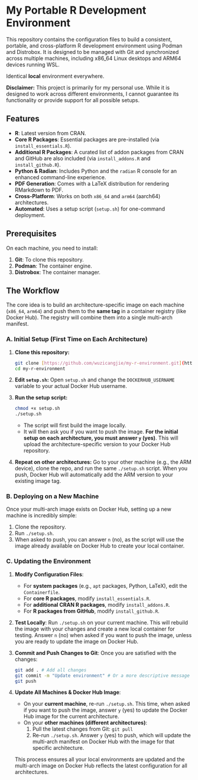 # My Portable R Development Environment

This repository contains the configuration files to build a consistent, portable, and cross-platform R development environment using Podman and Distrobox. It is designed to be managed with Git and synchronized across multiple machines, including x86_64 Linux desktops and ARM64 devices running WSL.

Identical **local** environment everywhere.

**Disclaimer:** This project is primarily for my personal use. While it is designed to work across different environments, I cannot guarantee its functionality or provide support for all possible setups.

## Features

- **R**: Latest version from CRAN.
- **Core R Packages**: Essential packages are pre-installed (via `install_essentials.R`).
- **Additional R Packages**: A curated list of addon packages from CRAN and GitHub are also included (via `install_addons.R` and `install_github.R`).
- **Python & Radian**: Includes Python and the `radian` R console for an enhanced command-line experience.
- **PDF Generation**: Comes with a LaTeX distribution for rendering RMarkdown to PDF.
- **Cross-Platform**: Works on both `x86_64` and `arm64` (aarch64) architectures.
- **Automated**: Uses a setup script (`setup.sh`) for one-command deployment.

## Prerequisites

On each machine, you need to install:
1.  **Git**: To clone this repository.
2.  **Podman**: The container engine.
3.  **Distrobox**: The container manager.

## The Workflow

The core idea is to build an architecture-specific image on each machine (`x86_64`, `arm64`) and push them to the **same tag** in a container registry (like Docker Hub). The registry will combine them into a single multi-arch manifest.

### A. Initial Setup (First Time on Each Architecture)

1.  **Clone this repository:**
    ```bash
    git clone [https://github.com/wuzicangjie/my-r-environment.git](https://github.com/wuzicangjie/my-r-environment.git)
    cd my-r-environment
    ```

2.  **Edit `setup.sh`:**
    Open `setup.sh` and change the `DOCKERHUB_USERNAME` variable to your actual Docker Hub username.

3.  **Run the setup script:**
    ```bash
    chmod +x setup.sh
    ./setup.sh
    ```
    - The script will first build the image locally.
    - It will then ask you if you want to push the image. **For the initial setup on each architecture, you must answer `y` (yes)**. This will upload the architecture-specific version to your Docker Hub repository.

4.  **Repeat on other architectures:**
    Go to your other machine (e.g., the ARM device), clone the repo, and run the same `./setup.sh` script. When you push, Docker Hub will automatically add the ARM version to your existing image tag.

### B. Deploying on a New Machine

Once your multi-arch image exists on Docker Hub, setting up a new machine is incredibly simple:

1.  Clone the repository.
2.  Run `./setup.sh`.
3.  When asked to push, you can answer `n` (no), as the script will use the image already available on Docker Hub to create your local container.

### C. Updating the Environment

1.  **Modify Configuration Files**:
    *   For **system packages** (e.g., `apt` packages, Python, LaTeX), edit the `Containerfile`.
    *   For **core R packages**, modify `install_essentials.R`.
    *   For **additional CRAN R packages**, modify `install_addons.R`.
    *   For **R packages from GitHub**, modify `install_github.R`.

2.  **Test Locally**:
    Run `./setup.sh` on your current machine. This will rebuild the image with your changes and create a new local container for testing. Answer `n` (no) when asked if you want to push the image, unless you are ready to update the image on Docker Hub.

3.  **Commit and Push Changes to Git**:
    Once you are satisfied with the changes:
    ```bash
    git add . # Add all changes
    git commit -m "Update environment" # Or a more descriptive message
    git push
    ```

4.  **Update All Machines & Docker Hub Image**:
    *   On your **current machine**, re-run `./setup.sh`. This time, when asked if you want to push the image, answer `y` (yes) to update the Docker Hub image for the current architecture.
    *   On your **other machines (different architectures)**:
        1.  Pull the latest changes from Git: `git pull`
        2.  Re-run `./setup.sh`. Answer `y` (yes) to push, which will update the multi-arch manifest on Docker Hub with the image for that specific architecture.

    This process ensures all your local environments are updated and the multi-arch image on Docker Hub reflects the latest configuration for all architectures.
